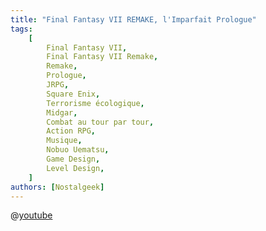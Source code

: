 ```yaml
---
title: "Final Fantasy VII REMAKE, l'Imparfait Prologue"
tags:
    [
        Final Fantasy VII,
        Final Fantasy VII Remake,
        Remake,
        Prologue,
        JRPG,
        Square Enix,
        Terrorisme écologique,
        Midgar,
        Combat au tour par tour,
        Action RPG,
        Musique,
        Nobuo Uematsu,
        Game Design,
        Level Design,
    ]
authors: [Nostalgeek]
---
```


@[youtube](https://www.youtube.com/watch?v=v9y89CTtijI)

